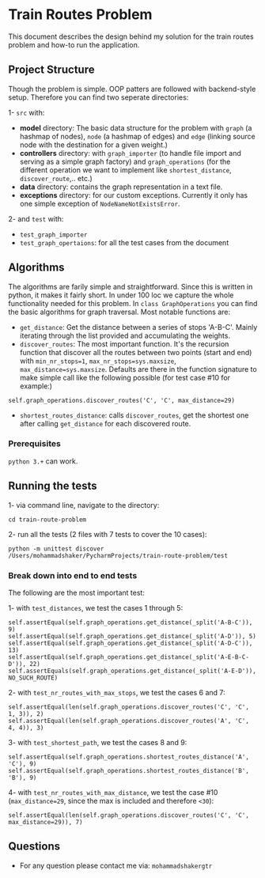 # Train Routes Problem

This document describes the design behind my solution for the train routes problem and how-to run the application. 

## Project Structure

Though the problem is simple. OOP patters are followed with backend-style setup. Therefore you can find two seperate directories:

1- `src` with:
- **model** directory: The basic data structure for the problem with `graph` (a hashmap of nodes), `node` (a hashmap of edges) and `edge` (linking source node with the destination for a given weight.)
- **controllers** directory: with `graph_importer` (to handle file import and serving as a simple graph factory) and `graph_operations` (for the different operation we want to implement like `shortest_distance`, `discover_route`,.. etc.)
- **data** directory: contains the graph representation in a text file.
- **exceptions** directory: for our custom exceptions. Currently it only has one simple exception of `NodeNameNotExistsError`.

2- and `test` with:
- `test_graph_importer`
- `test_graph_opertaions`: for all the test cases from the document


## Algorithms
The algorithms are farily simple and straightforward. Since this is written in python, it makes it fairly short. In under 100 loc we capture the whole functionality needed for this problem. In `class GraphOperations` you can find the basic algorithms for graph traversal. Most notable functions are:
- `get_distance`: Get the distance between a series of stops 'A-B-C'. Mainly iterating through the list provided and accumulating the weights.
- `discover_routes`: The most important function. It's the recursion function that discover all the routes between two points (start and end) with `min_nr_stops=1`, `max_nr_stops=sys.maxsize`, `max_distance=sys.maxsize`. Defaults are there in the function signature to make simple call like the following possible (for test case #10 for example:)
```
self.graph_operations.discover_routes('C', 'C', max_distance=29)
```
- `shortest_routes_distance`: calls `discover_routes`, get the shortest one after calling `get_distance` for each discovered route.



### Prerequisites

`python 3.+` can work.


## Running the tests
1- via command line, navigate to the directory:
```
cd train-route-problem
```

2- run all the tests (2 files with 7 tests to cover the 10 cases):
```
python -m unittest discover /Users/mohammadshaker/PycharmProjects/train-route-problem/test
```


### Break down into end to end tests

The following are the most important test:

1- with `test_distances`, we test the cases 1 through 5:

```
self.assertEqual(self.graph_operations.get_distance(_split('A-B-C')), 9)
self.assertEqual(self.graph_operations.get_distance(_split('A-D')), 5)
self.assertEqual(self.graph_operations.get_distance(_split('A-D-C')), 13)
self.assertEqual(self.graph_operations.get_distance(_split('A-E-B-C-D')), 22)
self.assertEquals(self.graph_operations.get_distance(_split('A-E-D')), NO_SUCH_ROUTE)
```

2- with `test_nr_routes_with_max_stops`, we test the cases 6 and 7:

```
self.assertEqual(len(self.graph_operations.discover_routes('C', 'C', 1, 3)), 2)
self.assertEqual(len(self.graph_operations.discover_routes('A', 'C', 4, 4)), 3)
```
3- with `test_shortest_path`, we test the cases 8 and 9:

```
self.assertEqual(self.graph_operations.shortest_routes_distance('A', 'C'), 9)
self.assertEqual(self.graph_operations.shortest_routes_distance('B', 'B'), 9)
```
4- with `test_nr_routes_with_max_distance`, we test the case #10 (`max_distance=29`, since the max is included and therefore `<30`):

```
self.assertEqual(len(self.graph_operations.discover_routes('C', 'C', max_distance=29)), 7)
```


## Questions

* For any question please contact me via: `mohammadshakergtr`
